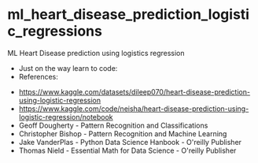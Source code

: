 # ml_heart_disease_prediction_logistic_regressions
ML Heart Disease prediction using logistics regression
* Just on the way learn to code:
* References:
- https://www.kaggle.com/datasets/dileep070/heart-disease-prediction-using-logistic-regression
- https://www.kaggle.com/code/neisha/heart-disease-prediction-using-logistic-regression/notebook
- Geoff Dougherty - Pattern Recognition and Classifications
- Christopher Bishop - Pattern Recognition and Machine Learning
- Jake VanderPlas - Python Data Science Hanbook - O'reilly Publisher
- Thomas Nield - Essential Math for Data Science - O'reilly Publisher
